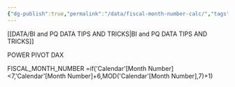 ```yaml
---
{"dg-publish":true,"permalink":"/data/fiscal-month-number-calc/","tags":["Power_bi","Data"],"created":"2023-12-03 10:12","updated":"2024-03-01 19:43"}
---
```


[[DATA/BI and PQ DATA TIPS AND TRICKS\|BI and PQ DATA TIPS AND TRICKS]]

POWER PIVOT DAX

FISCAL_MONTH_NUMBER
=if('Calendar'[Month Number]<7,'Calendar'[Month Number]+6,MOD('Calendar'[Month Number],7)+1)
